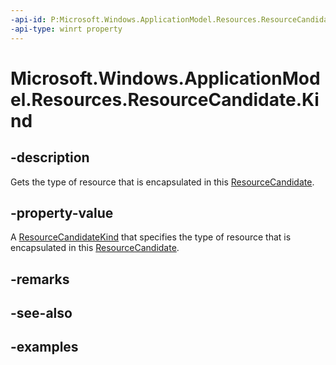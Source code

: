 ```yaml
---
-api-id: P:Microsoft.Windows.ApplicationModel.Resources.ResourceCandidate.Kind
-api-type: winrt property
---
```


# Microsoft.Windows.ApplicationModel.Resources.ResourceCandidate.Kind

<!--
public Microsoft.Windows.ApplicationModel.Resources.ResourceCandidateKind Kind { get; }
-->


## -description

Gets the type of resource that is encapsulated in this [ResourceCandidate](resourcecandidate.md).

## -property-value

A [ResourceCandidateKind](resourcecandidatekind.md) that specifies the type of resource that is encapsulated in this [ResourceCandidate](resourcecandidate.md).

## -remarks

## -see-also

## -examples


